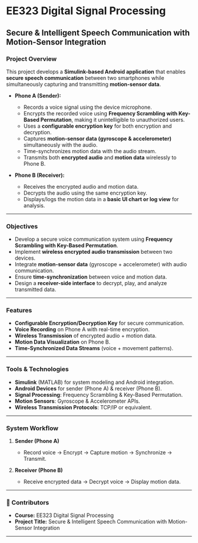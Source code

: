 # EE323 Digital Signal Processing  
## Secure & Intelligent Speech Communication with Motion-Sensor Integration  

###  Project Overview  
This project develops a **Simulink-based Android application** that enables **secure speech communication** between two smartphones while simultaneously capturing and transmitting **motion-sensor data**.  

- **Phone A (Sender):**  
  - Records a voice signal using the device microphone.  
  - Encrypts the recorded voice using **Frequency Scrambling with Key-Based Permutation**, making it unintelligible to unauthorized users.  
  - Uses a **configurable encryption key** for both encryption and decryption.  
  - Captures **motion-sensor data (gyroscope & accelerometer)** simultaneously with the audio.  
  - Time-synchronizes motion data with the audio stream.  
  - Transmits both **encrypted audio** and **motion data** wirelessly to Phone B.  

- **Phone B (Receiver):**  
  - Receives the encrypted audio and motion data.  
  - Decrypts the audio using the same encryption key.  
  - Displays/logs the motion data in a **basic UI chart or log view** for analysis.  

---

###  Objectives  
- Develop a secure voice communication system using **Frequency Scrambling with Key-Based Permutation**.  
- Implement **wireless encrypted audio transmission** between two devices.  
- Integrate **motion-sensor data** (gyroscope + accelerometer) with audio communication.  
- Ensure **time-synchronization** between voice and motion data.  
- Design a **receiver-side interface** to decrypt, play, and analyze transmitted data.  

---

### Features  
- **Configurable Encryption/Decryption Key** for secure communication.  
- **Voice Recording** on Phone A with real-time encryption.  
- **Wireless Transmission** of encrypted audio + motion data.  
- **Motion Data Visualization** on Phone B.  
- **Time-Synchronized Data Streams** (voice + movement patterns).  

---

### Tools & Technologies  
- **Simulink** (MATLAB) for system modeling and Android integration.  
- **Android Devices** for sender (Phone A) & receiver (Phone B).  
- **Signal Processing**: Frequency Scrambling & Key-Based Permutation.  
- **Motion Sensors**: Gyroscope & Accelerometer APIs.  
- **Wireless Transmission Protocols**: TCP/IP or equivalent.  

---

### System Workflow  
1. **Sender (Phone A)**  
   - Record voice → Encrypt → Capture motion → Synchronize → Transmit.  

2. **Receiver (Phone B)**  
   - Receive encrypted data → Decrypt voice → Display motion data.  

---

### 👥 Contributors  
- **Course:** EE323 Digital Signal Processing  
- **Project Title:** Secure & Intelligent Speech Communication with Motion-Sensor Integration  

---

